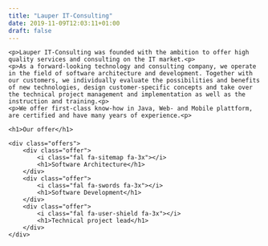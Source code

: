 ```yaml
---
title: "Lauper IT-Consulting"
date: 2019-11-09T12:03:11+01:00
draft: false
---
```


<div class="content">

    <p>Lauper IT-Consulting was founded with the ambition to offer high quality services and consulting on the IT market.<p>
    <p>As a forward-looking technology and consulting company, we operate in the field of software architecture and development. Together with our customers, we individually evaluate the possibilities and benefits of new technologies, design customer-specific concepts and take over the technical project management and implementation as well as the instruction and training.<p>
    <p>We offer first-class know-how in Java, Web- and Mobile plattform, are certified and have many years of experience.<p>

    <h1>Our offer</h1>

    <div class="offers">
        <div class="offer">
            <i class="fal fa-sitemap fa-3x"></i>
            <h1>Software Architecture</h1>
        </div>
        <div class="offer">
            <i class="fal fa-swords fa-3x"></i>
            <h1>Software Development</h1>
        </div>
        <div class="offer">
            <i class="fal fa-user-shield fa-3x"></i>
            <h1>Technical project lead</h1>
        </div>
    </div>

</div>
